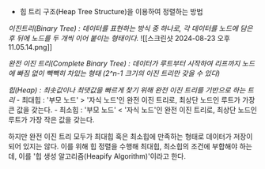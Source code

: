 - 힙 트리 구조(Heap Tree Structure)을 이용하여 정렬하는 방법


*이진트리(Binary Tree) : 데이터를 표현하는 방식 중 하나로, 각 데이터를 노드에 담은 후 뒤에 노드를 두 개씩 이어 붙이는 형태이다.*
![[스크린샷 2024-08-23 오후 11.05.14.png]]


*완전 이진 트리(Complete Binary Tree) : 데이터가 루트부터 시작하여 리프까지 노드에 빠짐 없이 빽빽히 차있는 형태 (2^n-1 크기의 이진 트리만 갖을 수 있다)*

*힙(Heap) : 최솟값이나 최댓값을 빠르게 찾기 위해 완전 이진 트리를 기반으로 하는 트리*
	- 최대힙 : '부모 노드' > '자식 노드'인 완전 이진 트리로, 최상단 노드인 루트가 가장 큰 값을 갖는다.
	- 최소힙 : '부모 노드' < '자식 노드'인 완전 이진 트리로, 최상단 노드인 루트가 가장 작은 값을 갖는다.

하지만 완전 이진 트리 모두가 최대힙 혹은 최소힙에 만족하는 형태로 데이터가 저장이 되어 있지는 않다. 이를 위해 힙 정렬을 수행해 최대힙, 최소힙의 조건에 부합해야 하는데, 이를 '힙 생성 알고리즘(Heapify Algorithm)'이라고 한다.


